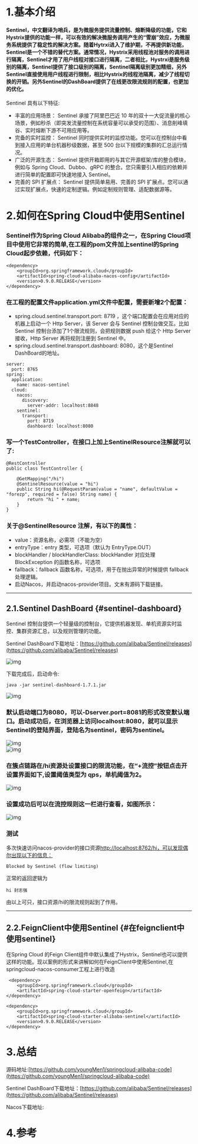 # 1.基本介绍

#### Sentinel，中文翻译为哨兵，是为微服务提供流量控制、熔断降级的功能，它和Hystrix提供的功能一样，可以有效的解决微服务调用产生的“雪崩”效应，为微服务系统提供了稳定性的解决方案。随着Hytrxi进入了维护期，不再提供新功能，Sentinel是一个不错的替代方案。通常情况，Hystrix采用线程池对服务的调用进行隔离，Sentinel才用了用户线程对接口进行隔离，二者相比，Hystrxi是服务级别的隔离，Sentinel提供了接口级别的隔离，Sentinel隔离级别更加精细，另外Sentinel直接使用用户线程进行限制，相比Hystrix的线程池隔离，减少了线程切换的开销。另外Sentinel的DashBoard提供了在线更改限流规则的配置，也更加的优化。

Sentinel 具有以下特征:

* 丰富的应用场景： Sentinel 承接了阿里巴巴近 10 年的双十一大促流量的核心场景，例如秒杀（即突发流量控制在系统容量可以承受的范围）、消息削峰填谷、实时熔断下游不可用应用等。
* 完备的实时监控： Sentinel 同时提供实时的监控功能。您可以在控制台中看到接入应用的单台机器秒级数据，甚至 500 台以下规模的集群的汇总运行情况。
* 广泛的开源生态： Sentinel 提供开箱即用的与其它开源框架/库的整合模块，例如与 Spring Cloud、Dubbo、gRPC 的整合。您只需要引入相应的依赖并进行简单的配置即可快速地接入 Sentinel。
* 完善的 SPI 扩展点： Sentinel 提供简单易用、完善的 SPI 扩展点。您可以通过实现扩展点，快速的定制逻辑。例如定制规则管理、适配数据源等。

# 2.如何在Spring Cloud中使用Sentinel

### Sentinel作为Spring Cloud Alibaba的组件之一，在Spring Cloud项目中使用它非常的简单,在工程的pom文件加上sentinel的Spring Cloud起步依赖，代码如下：

```
<dependency>
    <groupId>org.springframework.cloud</groupId>
    <artifactId>spring-cloud-alibaba-nacos-config</artifactId>
    <version>0.9.0.RELEASE</version>
</dependency>
```

### 在工程的配置文件application.yml文件中配置，需要新增2个配置：

* spring.cloud.sentinel.transport.port: 8719 ，这个端口配置会在应用对应的机器上启动一个 Http Server，该 Server 会与 Sentinel 控制台做交互。比如 Sentinel 控制台添加了1个限流规则，会把规则数据 push 给这个 Http Server 接收，Http Server 再将规则注册到 Sentinel 中。
* spring.cloud.sentinel.transport.dashboard: 8080，这个是Sentinel DashBoard的地址。

```
server:
  port: 8765
spring:
  application:
    name: nacos-sentinel
  cloud:
    nacos:
      discovery:
        server-addr: localhost:8848
    sentinel:
      transport:
        port: 8719
        dashboard: localhost:8080
```

### 写一个TestController，在接口上加上SentinelResource注解就可以了:

```
@RestController
public class TestController {

    @GetMapping("/hi")
    @SentinelResource(value = "hi")
    public String hi(@RequestParam(value = "name", defaultValue = "forezp", required = false) String name) {
        return "hi " + name;
    }
}
```

### 关于@SentinelResource 注解，有以下的属性：

* value：资源名称，必需项（不能为空）
* entryType：entry 类型，可选项（默认为 EntryType.OUT）
* blockHandler / blockHandlerClass: blockHandler 对应处理 BlockException 的函数名称，可选项
* fallback：fallback 函数名称，可选项，用于在抛出异常的时候提供 fallback 处理逻辑。
* 启动Nacos，并启动nacos-provider项目。文末有源码下载链接。

---

## 2.1.Sentinel DashBoard {#sentinel-dashboard}

Sentinel 控制台提供一个轻量级的控制台，它提供机器发现、单机资源实时监控、集群资源汇总，以及规则管理的功能。

Sentinel DashBoard下载地址：[https://github.com/alibaba/Sentinel/releases](https://github.com/alibaba/Sentinel/releases)

![img](/static/image/微信截图_20200402111503.png)

下载完成后，启动命令:

```
java -jar sentinel-dashboard-1.7.1.jar
```

![img](/static/image/微信截图_20200402112417.png)

### 默认启动端口为8080，可以-Dserver.port=8081的形式改变默认端口。启动成功后，在浏览器上访问localhost:8080，就可以显示Sentinel的登陆界面，登陆名为sentinel，密码为sentinel。

![img](/static/image/微信截图_20200402113811.png)  
![img](/static/image/微信截图_20200402112954.png)

### 在簇点链路在/hi资源处设置接口的限流功能，在“+流控”按钮点击开设置界面如下,设置阈值类型为 qps，单机阈值为2。

![img](/static/image/2279594-ac4e0be06515ec9a.png)

### 设置成功后可以在流控规则这一栏进行查看，如图所示：

![img](/static/image/2279594-367002bee1cc0232.png)

### 测试

多次快速访问nacos-provider的接口资源[http://localhost:8762/hi，可以发现偶尔出现以下的信息：](http://localhost:8762/hi，可以发现偶尔出现以下的信息：)

```
Blocked by Sentinel (flow limiting)
```

正常的返回逻辑为

```
hi 封志强
```

由以上可只，接口资源/hi的限流规则起到了作用。

---

## 2.2.FeignClient中使用Sentinel {#在feignclient中使用sentinel}

在Spring Cloud 的Feign Client组件中默认集成了Hystrix，Sentinel也可以提供这样的功能。现以案例的形式来讲解如何在FeignClient中使用Sentinel,在springcloud-nacos-consumer工程上进行改造

```
 <dependency>
    <groupId>org.springframework.cloud</groupId>
    <artifactId>spring-cloud-starter-openfeign</artifactId>
</dependency>

<dependency>
    <groupId>org.springframework.cloud</groupId>
    <artifactId>spring-cloud-starter-alibaba-sentinel</artifactId>
    <version>0.9.0.RELEASE</version>
</dependency>
```

# 3.总结

源码地址:[https://github.com/youngMen1/springcloud-alibaba-code](https://github.com/youngMen1/springcloud-alibaba-code)

Sentinel DashBoard下载地址：[https://github.com/alibaba/Sentinel/releases](https://github.com/alibaba/Sentinel/releases)

Nacos下载地址:

# 4.参考



